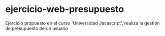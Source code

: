 # ejercicio-web-presupuesto
 Ejercicio propuesto en el curso 'Universidad Javascript', realiza la gestión de presupuesto de un usuario
